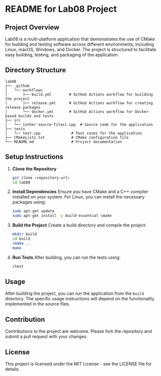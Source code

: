 # README for Lab08 Project

## Project Overview
Lab08 is a multi-platform application that demonstrates the use of CMake for building and testing software across different environments, including Linux, macOS, Windows, and Docker. The project is structured to facilitate easy building, testing, and packaging of the application.

## Directory Structure
```
lab08
├── .github
│   └── workflows
│       ├── build.yml        # GitHub Actions workflow for building the project
│       ├── release.yml      # GitHub Actions workflow for creating release packages
│       └── docker.yml       # GitHub Actions workflow for Docker-based builds and tests
├── src
│   └── [other-source-files].cpp  # Source code for the application
├── tests
│   └── test.cpp              # Test cases for the application
├── CMakeLists.txt            # CMake configuration file
└── README.md                 # Project documentation
```

## Setup Instructions
1. **Clone the Repository**
   ```bash
   git clone <repository-url>
   cd lab08
   ```

2. **Install Dependencies**
   Ensure you have CMake and a C++ compiler installed on your system. For Linux, you can install the necessary packages using:
   ```bash
   sudo apt-get update
   sudo apt-get install -y build-essential cmake
   ```

3. **Build the Project**
   Create a build directory and compile the project:
   ```bash
   mkdir build
   cd build
   cmake ..
   make
   ```

4. **Run Tests**
   After building, you can run the tests using:
   ```bash
   ctest
   ```

## Usage
After building the project, you can run the application from the `build` directory. The specific usage instructions will depend on the functionality implemented in the source files.

## Contribution
Contributions to the project are welcome. Please fork the repository and submit a pull request with your changes.

## License
This project is licensed under the MIT License - see the LICENSE file for details.